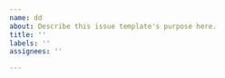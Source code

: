 ```yaml
---
name: dd
about: Describe this issue template's purpose here.
title: ''
labels: ''
assignees: ''

---
```



